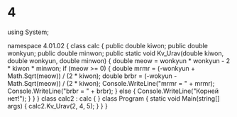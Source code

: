 # 4

using System;

namespace 4.01.02
{
    class calc
    {
        public double kiwon;
        public double wonkyun;
        public double minwon;
        public static void Kv_Urav(double kiwon, double wonkyun, double minwon)
        {
            double meow = wonkyun * wonkyun - 2 * kiwon * minwon;
            if (meow >= 0)
            {
                double mrmr = (-wonkyun + Math.Sqrt(meow)) / (2 * kiwon);
                double brbr = (-wokyun - Math.Sqrt(meow)) / (2 * kiwon);
                Console.WriteLine("mrmr = " + mrmr);
                Console.WriteLine("brbr = " + brbr);
            }
            else
            {
                Console.WriteLine("Корней нет!");
            }
        }
    }
    class calc2 : calc
    {
    }
    class Program { 
        static void Main(string[] args)
        {
            calc2.Kv_Urav(2, 4, 5);
        }
    }
}

